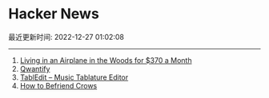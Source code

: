 # Hacker News

最近更新时间: 2022-12-27 01:02:08

--- 
1. [Living in an Airplane in the Woods for $370 a Month](https://www.youtube.com/watch?v=eLo7GwiGdWE) 
2. [Qwantify](https://github.com/wanjohiryan/qwantify) 
3. [TablEdit – Music Tablature Editor](https://tabledit.com/index.shtml) 
4. [How to Befriend Crows](https://fediscience.org/@ct_bergstrom/109571409346371116) 
